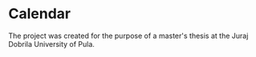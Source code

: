 # Calendar
The project was created for the purpose of a master's thesis at the Juraj Dobrila University of Pula. 
